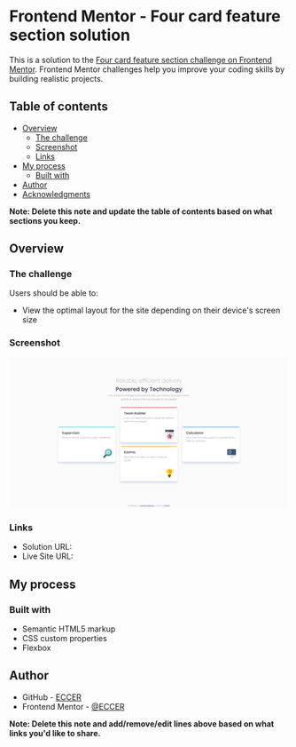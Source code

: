 # Frontend Mentor - Four card feature section solution

This is a solution to the [Four card feature section challenge on Frontend Mentor](https://www.frontendmentor.io/challenges/four-card-feature-section-weK1eFYK). Frontend Mentor challenges help you improve your coding skills by building realistic projects. 

## Table of contents

- [Overview](#overview)
  - [The challenge](#the-challenge)
  - [Screenshot](#screenshot)
  - [Links](#links)
- [My process](#my-process)
  - [Built with](#built-with)
- [Author](#author)
- [Acknowledgments](#acknowledgments)

**Note: Delete this note and update the table of contents based on what sections you keep.**

## Overview

### The challenge

Users should be able to:

- View the optimal layout for the site depending on their device's screen size

### Screenshot

![](./screenshot.png)

### Links

- Solution URL: [](https://github.com/ECCER/four-cards)
- Live Site URL: [](https://four-cards-five.vercel.app/)

## My process

### Built with

- Semantic HTML5 markup
- CSS custom properties
- Flexbox

## Author

- GitHub - [ECCER](https://github.com/ECCER)
- Frontend Mentor - [@ECCER](https://www.frontendmentor.io/profile/ECCER)

**Note: Delete this note and add/remove/edit lines above based on what links you'd like to share.**

